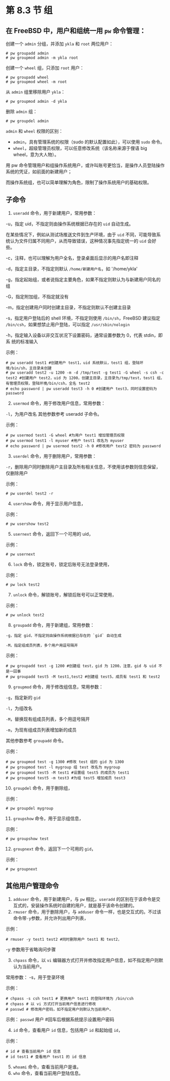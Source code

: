 # 第 8.3 节 组

## 在 FreeBSD 中，用户和组统一用 `pw` 命令管理：

创建一个 `admin` 分组，并添加 `ykla` 和 `root` 两位用户：

```
# pw groupadd admin
# pw groupmod admin -m ykla root
```

创建一个 `wheel` 组，只添加 `root` 用户：

```
# pw groupadd wheel
# pw groupmod wheel -m root
```

从 `admin` 组里移除用户 `ykla`：

```
# pw groupmod admin -d ykla
```

删除 `admin` 组：

```
# pw groupdel admin
```

`admin` 和 `wheel` 权限的区别：

- `admin`，具有管理系统的权限（sudo 的默认配置如此），可以使用 `sudo` 命令。
- `wheel`，超级管理员权限，可以任意修改系统（该名称来源于俚语 big wheel，意为大人物）。

用 pw 命令管理用户和组操作系统用户，或许叫账号更恰当，是操作人员登陆操作系统的凭证，如前面的新建用户；

而操作系统组，也可以简单理解为角色，限制了操作系统用户的基础权限。

## 子命令

1. `useradd` 命令，用于新建用户，常用参数：

\-u，指定 uid，不指定则由操作系统根据已存在的 `uid` 自动生成。

在某些情况下，例如从测试场推送文件到生产环境，由于 `uid` 不同，可能导致系统认为文件归属不同用户，从而导致错误，这种情况事先指定统一的 `uid` 会好些。

\-c，注释，也可以理解为用户全名，登录桌面后显示的用户名即注释

\-d，指定主目录，不指定则默认 `/home/新建用户名`，如 '/home/ykla'

\-g，指定起始组，或者说指定主要角色，如果不指定则默认为与新建用户同名的组

\-G，指定附加组，不指定就没有

\-m，指定创建用户同时创建主目录，不指定则默认不创建主目录

\-s，指定用户登陆后的 shell 环境，不指定则使用 `/bin/sh`，FreeBSD 建议指定 `/bin/csh`，如果想禁止用户登陆，可以指定 `/usr/sbin/nologin`

\-h，指定输入设备以非交互状况下设置密码，通常设置参数为 0，代表 stdin，即系 统的标准输入

示例：

```
# pw useradd test1 #创建用户 test1，uid 系统默认，test1 组，登陆环境/bin/sh，主目录未创建
# pw useradd test2 -u 1200 -m -d /tmp/test -g test1 -G wheel -s csh -c test2 #创建用户 test2，uid 为 1200，创建主目录，主目录为/tmp/test，test1 组，有管理员权限，登陆环境/bin/csh，全名 test2
# echo password | pw useradd test3 -h 0 #创建用户 test3，同时设置密码为 password
```

2. `usermod` 命令，用于修改用户信息，常用参数：

`-l`，为用户改名 其他参数参考 useradd 子命令。

示例：

```
# pw usermod test1 -G wheel #为用户 test1 增加管理员权限
# pw usermod test1 -l myuser #用户 test1 改名为 myuser
# echo password | pw usermod test2 -h 0 #修改用户 test2 密码为 password
```

3. `userdel` 命令，用于删除用户，常用参数：

`-r`，删除用户同时删除用户主目录及所有相关信息，不使用该参数则信息保留，仅删除用户

示例：

```
# pw userdel test2 -r
```

4. `usershow` 命令，用于显示用户信息，

示例：

```
# pw usershow test2
```

5. `usernext` 命令，返回下一个可用的 uid，

示例：

```
# pw usernext
```

6. `lock` 命令，锁定账号，锁定后账号无法登录使用，

示例：

```
# pw lock test2
```

7. `unlock` 命令，解锁账号，解锁后账号可以正常使用，

示例：

```
# pw unlock test2
```

8. `groupadd` 命令，用于新建组，常用参数：

```
-g，指定 gid，不指定则由操作系统根据已存在的 `gid` 自动生成

-M，指定组成员列表，多个用户用逗号隔开
```

示例：

```
# pw groupadd test -g 1200 #创建组 test，gid 为 1200，注意，gid 与 uid 不是一回事
# pw groupadd test5 -M test1,test2 #创建组 test5，成员有 test1 和 test2
```

9. `groupmod` 命令，用于修改组信息，常用参数：

`-g`，指定新的 `gid`

`-l`，为组改名

`-M`，替换现有组成员列表，多个用逗号隔开

`-m`，为现有组成员列表增加新的成员

其他参数参考 `groupadd` 命令。

示例：

```
# pw groupmod test -g 1300 #修改 test 组的 gid 为 1300
# pw groupmod test -l mygroup 组 test 改名为 mygroup
# pw groupmod test5 -M test1 #设置组 test5 的成员为 test1
# pw groupmod test5 -m test3 #为组 test5 增加成员 test3
```

10. `groupdel` 命令，用于删除组，

示例：

```
# pw groupdel mygroup
```

11. `groupshow` 命令，用于显示组信息，

示例：

```
# pw groupshow test
```

12. `groupnext` 命令，返回下一个可用的 `gid`，

示例：

```
# pw groupnext
```

## 其他用户管理命令

1. `adduser` 命令，用于新建用户，与 `pw` 相比，`useradd` 的区别在于该命令是交互式的，安装操作系统时自建的用户，就是基于该命令创建的。
2. `rmuser` 命令，用于删除用户，与 `adduser` 命令一样，也是交互式的。不过该命令带`-y`参数，并允许列出用户列表，

示例：

```
# rmuser -y test1 test2 #同时删除用户 test1 和 test2，
```

\-y 参数用于省略询问步骤

3. `chpass` 命令，以 `vi` 编辑器方式打开并修改指定用户信息，如不指定用户则默认为当前用户。

常用参数： -s，用于登录环境

示例：

```
# chpass -s csh test1 # 更换用户 test1 的登陆环境为 /bin/csh
# chpass # 以 vi 方式打开当前用户信息进行修改
# passwd # 修改用户密码，如不指定用户则默认为当前用户。
```

示例： `passwd` 用户 #回车后根据系统提示设置用户密码

4. `id` 命令，查看用户 `id` 信息，包括用户 `id` 和起始组 `id`，

示例：

```
# id # 查看当前用户 id 信息
# id test1 # 查看用户 test1 的 id 信息
```

5. `whoami` 命令，查看当前用户是谁。
6. `who` 命令，查看当前用户登陆信息。